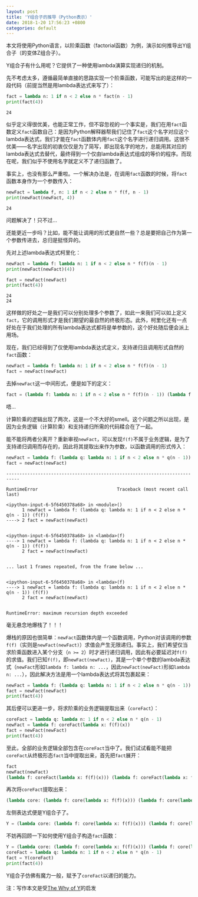 ```yaml
---
layout: post
title: 'Y组合子的推导（Python表示）'
date: 2018-1-20 17:56:23 +0800
categories: default
---
```



本文将使用Python语言，以阶乘函数（factorial函数）为例，演示如何推导出Y组合子（的变体Z组合子）。

Y组合子有什么用呢？它提供了一种使用lambda演算实现递归的机制。

先不考虑太多，遵循最简单直接的思路实现一个阶乘函数，可能写出的是这样的一段代码（前提当然是用lambda表达式来写了）：


```python
fact = lambda n: 1 if n < 2 else n * fact(n - 1)
print(fact(4))
```

    24


似乎定义得很优美，也能正常工作，但不容忽视的一个事实是，我们在用`fact`函数定义`fact`函数自己：是因为Python解释器帮我们记住了`fact`这个名字对应这个lambda表达式，我们才能在`fact`函数体内用`fact`这个名字进行递归调用。这很不优美——名字出现的初衷仅仅是为了简写，即出现名字的地方，总能用其对应的lambda表达式去替代，最终得到一个仅由lambda表达式组成的等价的程序。而现在呢，我们似乎不使用名字就定义不了递归函数了。

事实上，也没有那么严重啦。一个解决办法是，在调用`fact`函数的时候，将`fact`函数本身作为一个参数传入：


```python
newFact = lambda f, n: 1 if n < 2 else n * f(f, n - 1)
print(newFact(newFact, 4))
```

    24


问题解决了！只不过…

还能更近一步吗？比如，能不能让调用的形式更自然一些？总是要把自己作为第一个参数传进去，总归是挺怪异的。

先对上述lambda表达式柯里化：


```python
newFact = lambda f: lambda n: 1 if n < 2 else n * f(f)(n - 1)
print(newFact(newFact)(4))

fact = newFact(newFact)
print(fact(4))
```

    24
    24


这样做的好处之一是我们可以分别处理多个参数了，如此一来我们可以如上定义`fact`，它的调用形式才是我们期望的最自然的终极形态。此外，柯里化还有一点好处在于我们处理的所有lambda表达式都将是单参数的，这个好处随后便会派上用场。

现在，我们已经得到了仅使用lambda表达式定义，支持递归且调用形式自然的`fact`函数：


```python
newFact = lambda f: lambda n: 1 if n < 2 else n * f(f)(n - 1)
fact = newFact(newFact)
```

去掉`newFact`这一中间形式，便是如下的定义：


```python
fact = (lambda f: lambda n: 1 if n < 2 else n * f(f)(n - 1)) (lambda f: lambda n: 1 if n < 2 else n * f(f)(n - 1))
```

唔…

计算阶乘的逻辑出现了两次，这是一个不大好的smell。这个问题之所以出现，是因为业务逻辑（计算阶乘）和支持递归所需的代码糅合在了一起。

能不能将两者分离开？重新审视`newFact`，可以发现`f(f)`不属于业务逻辑，是为了支持递归调用而存在的，因此将其提取出来作为参数，以函数调用的形式传入：


```python
newFact = lambda f: (lambda q: lambda n: 1 if n < 2 else n * q(n - 1)) (f(f))
fact = newFact(newFact)
```


    ---------------------------------------------------------------------------

    RuntimeError                              Traceback (most recent call last)

    <ipython-input-6-5f6450378a68> in <module>()
          1 newFact = lambda f: (lambda q: lambda n: 1 if n < 2 else n * q(n - 1)) (f(f))
    ----> 2 fact = newFact(newFact)
    

    <ipython-input-6-5f6450378a68> in <lambda>(f)
    ----> 1 newFact = lambda f: (lambda q: lambda n: 1 if n < 2 else n * q(n - 1)) (f(f))
          2 fact = newFact(newFact)


    ... last 1 frames repeated, from the frame below ...


    <ipython-input-6-5f6450378a68> in <lambda>(f)
    ----> 1 newFact = lambda f: (lambda q: lambda n: 1 if n < 2 else n * q(n - 1)) (f(f))
          2 fact = newFact(newFact)


    RuntimeError: maximum recursion depth exceeded


毫无悬念地爆栈了！！！

爆栈的原因也很简单：`newFact`函数体内是一个函数调用，Python对该调用的参数`f(f)`（实则是`newFact(newFact)`）求值会产生无限递归。事实上，我们希望仅当求阶乘函数进入某个分支（`n >= 2`）时才进行递归调用，因此有必要延迟对`f(f)`的求值。我们已知`f(f)`，即`newFact(newFact)`，其是一个单个参数的lambda表达式（`newFact`形如`lambda f: lambda n: ...`，因此`newFact(newFact)`形如`lambda n: ...`），因此解决方法是用一个lambda表达式将其包裹起来：


```python
newFact = lambda f: (lambda q: lambda n: 1 if n < 2 else n * q(n - 1)) (lambda x: f(f)(x))
fact = newFact(newFact)
print(fact(4))
```

其后便可以更进一步，将求阶乘的业务逻辑提取出来（`coreFact`）：


```python
coreFact = lambda q: lambda n: 1 if n < 2 else n * q(n - 1)
newFact = lambda f: coreFact(lambda x: f(f)(x))
fact = newFact(newFact)
print(fact(4))
```

至此，全部的业务逻辑全部包含在`coreFact`当中了。我们试试看能不能把`coreFact`从终极形态`fact`当中提取出来，首先把`fact`展开：

```Python
fact
newFact(newFact)
(lambda f: coreFact(lambda x: f(f)(x))) (lambda f: coreFact(lambda x: f(f)(x)))
```

再次将`coreFact`提取出来：

```Python
(lambda core: (lambda f: core(lambda x: f(f)(x))) (lambda f: core(lambda x: f(f)(x)))) (coreFact)
```

左侧表达式便是Y组合子了。

```Python
Y = (lambda core: (lambda f: core(lambda x: f(f)(x))) (lambda f: core(lambda x: f(f)(x))))
```

不妨再回顾一下如何使用Y组合子构造`fact`函数：


```python
Y = (lambda core: (lambda f: core(lambda x: f(f)(x))) (lambda f: core(lambda x: f(f)(x))))
coreFact = lambda q: lambda n: 1 if n < 2 else n * q(n - 1)
fact = Y(coreFact)
print(fact(4))
```

Y组合子仿佛有魔力一般，赋予了`coreFact`以递归的能力。

注：写作本文是受[The Why of Y](http://www.dreamsongs.com/Files/WhyOfY.pdf)的启发
